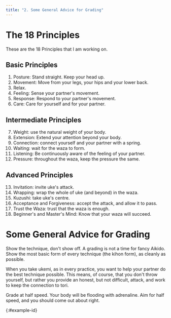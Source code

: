 ```yaml
---
title: "2. Some General Advice for Grading"
---
```


# The 18 Principles

These are the 18 Principles that I am working on.

## Basic Principles

1. Posture: Stand straight. Keep your head up.
2. Movement: Move from your legs, your hips and your lower back.
3. Relax.
4. Feeling: Sense your partner's movement.
5. Response: Respond to your partner's movement.
6. Care: Care for yourself and for your partner.

## Intermediate Principles

7. Weight: use the natural weight of your body.
8. Extension: Extend your attention beyond your body.
9. Connection: connect yourself and your partner with a spring.
10. Waiting: wait for the waza to form.
11. Listening: Be continuously aware of the feeling of your partner.
12. Pressure: throughout the waza, keep the pressure the same.

## Advanced Principles

13. Invitation: invite uke's attack.
14. Wrapping: wrap the whole of uke (and beyond) in the waza.
15. Kuzushi: take uke's centre.
16. Acceptance and Forgiveness: accept the attack, and allow it to pass.
17. Trust the Waza: trust that the waza is enough.
18. Beginner's and Master's Mind: Know that your waza will succeed. 

# Some General Advice for Grading

Show the technique, don't show off. A grading is not a time for fancy Aikido. Show the most basic form of every technique (the kihon form), as cleanly as possible.

When you take ukemi, as in every practice, you want to help your partner do the best technique possible. This means, of course, that you don't throw yourself, but rather you provide an honest, but not difficult, attack, and work to keep the connection to tori.

Grade at half speed. Your body will be flooding with adrenaline. Aim for half speed, and you should come out about right.

{:#example-id}
